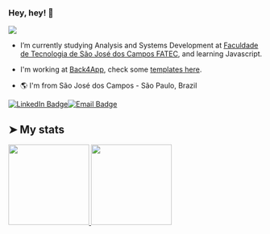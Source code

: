 ### Hey, hey! 👋

<!--
**charles-ramos/charles-ramos** is a ✨ _special_ ✨ repository because its `README.md` (this file) appears on your GitHub profile.

Here are some ideas to get you started:

- 🔭 I’m currently working on ...
- 🌱 I’m currently learning ...
- 👯 I’m looking to collaborate on ...
- 🤔 I’m looking for help with ...
- 💬 Ask me about ...
- 📫 How to reach me: ...
- 😄 Pronouns: ...
- ⚡ Fun fact: ...
-->

![](https://komarev.com/ghpvc/?username=charles-ramos)

- I’m currently studying Analysis and Systems Development at [Faculdade de Tecnologia de São José dos Campos FATEC](http://fatecsjc-prd.azurewebsites.net/), and learning Javascript.
  
- I'm working at [Back4App](https://github.com/back4app), check some [templates here](https://github.com/templates-back4app).

- :earth_americas: I'm from São José dos Campos - São Paulo, Brazil


[![LinkedIn Badge](https://img.shields.io/badge/charles-ramos-blue?style=for-the-badge&logo=Linkedin&logoColor=white&link=https://www.linkedin.com/in/charlesframos/)](https://www.linkedin.com/in/charlesframos/)[![Email Badge](https://img.shields.io/badge/contact-charles.ferreira.ramos@gmail.com-red?style=for-the-badge&link=mailto:charles.ferreira.ramos@gmail.com)](mailto:charles.ferreira.ramos@gmail.com)

## ➤ My stats

<a href="https://github.com/charles-ramos">
  <img height="160em" src="https://github-readme-stats.vercel.app/api?username=charles-ramos&count_private=true&show_icons=true&theme=default" />
  <img height="160em" src="https://github-readme-stats.vercel.app/api/top-langs/?username=charles-ramos&layout=compact&theme=default" />
</a>
